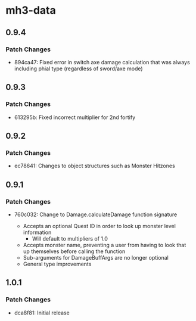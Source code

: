 # mh3-data

## 0.9.4

### Patch Changes

- 894ca47: Fixed error in switch axe damage calculation that was always including phial type (regardless of sword/axe mode)

## 0.9.3

### Patch Changes

- 613295b: Fixed incorrect multiplier for 2nd fortify

## 0.9.2

### Patch Changes

- ec78641: Changes to object structures such as Monster Hitzones

## 0.9.1

### Patch Changes

- 760c032: Change to Damage.calculateDamage function signature

  - Accepts an optional Quest ID in order to look up monster level information
    - Will default to multipliers of 1.0
  - Accepts monster name, preventing a user from having to look that up themselves before calling the function
  - Sub-arguments for DamageBuffArgs are no longer optional
  - General type improvements

## 1.0.1

### Patch Changes

- dca8f81: Initial release
